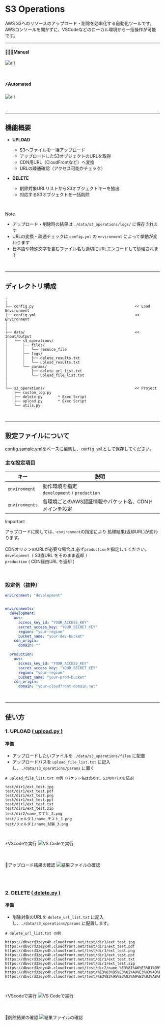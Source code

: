 # S3 Operations

AWS S3へのリソースのアップロード・削除を効率化する自動化ツールです。  
AWSコンソールを開かずに、VSCodeなどのローカル環境から一括操作が可能です。

---

#### 👷🏻‍♂️Manual
![alt](./assets/s3_manual_upload.gif)

<br>

#### ⚡️Automated
![alt](./assets/s3_automation_upload.gif)

<br>

---

## 機能概要

- **UPLOAD**  
  - S3へファイルを一括アップロード  
  - アップロードしたS3オブジェクトのURLを取得  
  - CDN用URL（CloudFrontなど）へ変換  
  - URLの疎通確認（アクセス可能かチェック）  

- **DELETE**  
  - 削除対象URLリストからS3オブジェクトキーを抽出  
  - 対応するS3オブジェクトを一括削除

<br>

> [!NOTE]
> - アップロード・削除時の結果は `./data/s3_operations/logs/` に保存されます
> - URLの変換・疎通チェックは `config.yml` の `environment` によって挙動が変わります  
> - 日本語や特殊文字を含むファイル名も適切にURLエンコードして処理されます

<br>

---

## ディレクトリ構成

```
.
|
├── config.py                                              << Load Environment
├── config.yml                                             << Environment
│
|
├── data/                                                  << Input/Output
│   └── s3_operations/
│       ├── files/
│       │   └── resouce_file
│       ├── logs/
│       │   ├── delete_results.txt
│       │   └── upload_results.txt
│       └── params/
│           ├── delete_url_list.txt
│           └── upload_file_list.txt
│
|
└── s3_operations/                                         << Project
    ├── custom_log.py
    ├── delete.py       * Exec Script
    ├── upload.py       * Exec Script
    └── utils.py

```

<br>

---

## 設定ファイルについて

[config.sample.yml](https://github.com/r-miyashita/automation/blob/main/config.sample.yml)をベースに編集し、`config.yml`として保存してください。

### 主な設定項目

|キー|説明|
|-|-|
|`environment`|動作環境を指定 <br> `development` / `production`
|`environments`|各環境ごとのAWS認証情報やバケット名、CDNドメインを設定|
> [!IMPORTANT]
> アップロードに関しては、`environment`の指定により 処理結果(返却URL)が変わります。 <br><br>
> CDNオリジンのURLが必要な場合は 必ず`production`を指定してください。 <br>
> `development`（ S3直URL をそのまま返却 ） <br>
> `production` ( CDN経由URL を返却 )
> 

<br>

### 設定例（抜粋）

```yaml
environment: "development"


environments:
  development:
    aws:
      access_key_id: "YOUR_ACCESS_KEY"
      secret_access_key: "YOUR_SECRET_KEY"
      region: "your-region"
      bucket_name: "your-dev-bucket"
    cdn_origin:
      domain: ""

  production:
    aws:
      access_key_id: "YOUR_ACCESS_KEY"
      secret_access_key: "YOUR_SECRET_KEY"
      region: "your-region"
      bucket_name: "your-prod-bucket"
    cdn_origin:
      domain: "your-cloudfront-domain.net"

```

<br>

---

## 使い方

### 1. UPLOAD [( upload.py )](https://github.com/r-miyashita/automation/blob/main/s3_operations/upload.py)


#### 準備

- アップロードしたいファイルを `./data/s3_operations/files` に配置  
- アップロードパスを `upload_file_list.txt` に記入し、`./data/s3_operations/params` に置く

```text
# upload_file_list.txt の例（バケット名は含めず、S3内のパスを記述）

test/dir1/ext_test.jpg
test/dir1/ext_test.pdf
test/dir1/ext_test.png
test/dir1/ext_test.ppt
test/dir1/ext_test.txt
test/dir1/ext_test.zip
test/dir2/name_てすと_2.png
test/フォルダ１/name_テスト_1.png
test/フォルダ１/name_試験_3.png
```

<br>

⚡️VScodeで実行
![VS Codeで実行](./assets/exec_upload.png)

<br>

👀アップロード結果の確認
![結果ファイルの確認](./assets/upload_results.png)


<br><br>

### 2. DELETE [( delete.py )](https://github.com/r-miyashita/automation/blob/main/s3_operations/delete.py)

#### 準備

- 削除対象のURLを `delete_url_list.txt` に記入し、`./data/s3_operations/params` に配置します。

```text
# delete_url_list.txt の例

https://dbvcrd3zeyx4h.cloudfront.net/test/dir1/ext_test.jpg
https://dbvcrd3zeyx4h.cloudfront.net/test/dir1/ext_test.pdf
https://dbvcrd3zeyx4h.cloudfront.net/test/dir1/ext_test.png
https://dbvcrd3zeyx4h.cloudfront.net/test/dir1/ext_test.ppt
https://dbvcrd3zeyx4h.cloudfront.net/test/dir1/ext_test.txt
https://dbvcrd3zeyx4h.cloudfront.net/test/dir1/ext_test.zip
https://dbvcrd3zeyx4h.cloudfront.net/test/dir2/name_%E3%81%A6%E3%81%99%E3%81%A8_2.png
https://dbvcrd3zeyx4h.cloudfront.net/test/%E3%83%95%E3%82%A9%E3%83%AB%E3%83%80%EF%BC%91/name_%E3%83%86%E3%82%B9%E3%83%88_1.png
https://dbvcrd3zeyx4h.cloudfront.net/test/%E3%83%95%E3%82%A9%E3%83%AB%E3%83%80%EF%BC%91/name_%E8%A9%A6%E9%A8%93_3.png
```

<br>

⚡️VScodeで実行
![VS Codeで実行](./assets/exec_delete.png)

<br>

👀削除結果の確認
![結果ファイルの確認](./assets/delete_results.png)